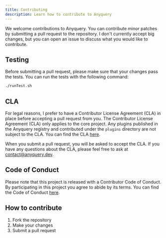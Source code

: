 ```yaml
---
title: Contributing
description: Learn how to contribute to Anyquery
---
```


We welcome contributions to Anyquery. You can contribute minor patches by submitting a pull request to the repository. I don't currently accept big changes, but you can open an issue to discuss what you would like to contribute.

## Testing

Before submitting a pull request, please make sure that your changes pass the tests. You can run the tests with the following command:

```bash
./runTest.sh
```

## CLA

For legal reasons, I prefer to have a Contributor License Agreement (CLA) in place before accepting a pull request from you. The Contributor License Agreement (CLA) only applies to the core project. Any plugins published in the Anyquery registry and contributed under the `plugins` directory are not subject to the CLA.
You can find the CLA [here](https://gist.github.com/julien040/e0fd1fd00a4d5c36305c09ace655e5b4).

When you submit a pull request, you will be asked to accept the CLA. If you have any questions about the CLA, please feel free to ask at [contact@anyquery.dev](mailto:contact@anyquery.dev).

## Code of Conduct

Please note that this project is released with a Contributor Code of Conduct. By participating in this project you agree to abide by its terms. You can find the Code of Conduct [here](https://github.com/julien040/anyquery/blob/main/CODE_OF_CONDUCT.md).

## How to contribute

1. Fork the repository
2. Make your changes
3. Submit a pull request

